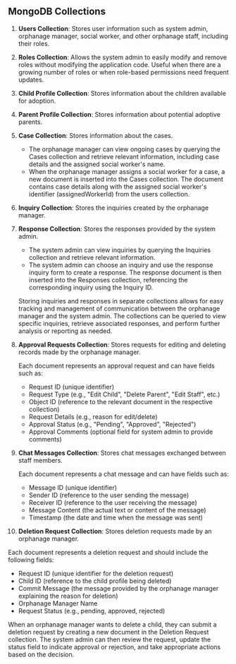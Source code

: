 ## MongoDB Collections

1. **Users Collection**: Stores user information such as system admin, orphanage manager, social worker, and other orphanage staff, including their roles.

2. **Roles Collection**: Allows the system admin to easily modify and remove roles without modifying the application code. Useful when there are a growing number of roles or when role-based permissions need frequent updates.

3. **Child Profile Collection**: Stores information about the children available for adoption.

4. **Parent Profile Collection**: Stores information about potential adoptive parents.

5. **Case Collection**: Stores information about the cases.

   - The orphanage manager can view ongoing cases by querying the Cases collection and retrieve relevant information, including case details and the assigned social worker's name.
   - When the orphanage manager assigns a social worker for a case, a new document is inserted into the Cases collection. The document contains case details along with the assigned social worker's identifier (assignedWorkerId) from the users collection.

6. **Inquiry Collection**: Stores the inquiries created by the orphanage manager.

7. **Response Collection**: Stores the responses provided by the system admin.

   - The system admin can view inquiries by querying the Inquiries collection and retrieve relevant information.
   - The system admin can choose an inquiry and use the response inquiry form to create a response. The response document is then inserted into the Responses collection, referencing the corresponding inquiry using the Inquiry ID.

   Storing inquiries and responses in separate collections allows for easy tracking and management of communication between the orphanage manager and the system admin. The collections can be queried to view specific inquiries, retrieve associated responses, and perform further analysis or reporting as needed.

8. **Approval Requests Collection**: Stores requests for editing and deleting records made by the orphanage manager.

   Each document represents an approval request and can have fields such as:
   - Request ID (unique identifier)
   - Request Type (e.g., "Edit Child", "Delete Parent", "Edit Staff", etc.)
   - Object ID (reference to the relevant document in the respective collection)
   - Request Details (e.g., reason for edit/delete)
   - Approval Status (e.g., "Pending", "Approved", "Rejected")
   - Approval Comments (optional field for system admin to provide comments)

9. **Chat Messages Collection**: Stores chat messages exchanged between staff members.

   Each document represents a chat message and can have fields such as:
   - Message ID (unique identifier)
   - Sender ID (reference to the user sending the message)
   - Receiver ID (reference to the user receiving the message)
   - Message Content (the actual text or content of the message)
   - Timestamp (the date and time when the message was sent)

10. **Deletion Request Collection**: Stores deletion requests made by an orphanage manager.

   Each document represents a deletion request and should include the following fields:
   - Request ID (unique identifier for the deletion request)
   - Child ID (reference to the child profile being deleted)
   - Commit Message (the message provided by the orphanage manager explaining the reason for deletion)
   - Orphanage Manager Name
   - Request Status (e.g., pending, approved, rejected)

   When an orphanage manager wants to delete a child, they can submit a deletion request by creating a new document in the Deletion Request collection. The system admin can then review the request, update the status field to indicate approval or rejection, and take appropriate actions based on the decision.

